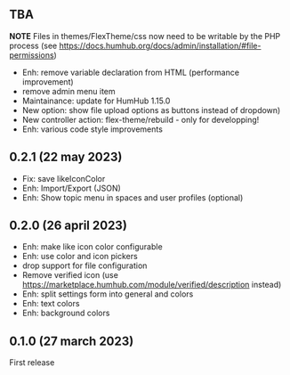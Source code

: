 ## TBA
**NOTE** Files in themes/FlexTheme/css now need to be writable by the PHP process (see https://docs.humhub.org/docs/admin/installation/#file-permissions)

- Enh: remove variable declaration from HTML (performance improvement)
- remove admin menu item
- Maintainance: update for HumHub 1.15.0
- New option: show file upload options as buttons instead of dropdown)
- New controller action: flex-theme/rebuild - only for developping!
- Enh: various code style improvements
## 0.2.1 (22 may 2023)
- Fix: save likeIconColor
- Enh: Import/Export (JSON)
- Enh: Show topic menu in spaces and user profiles (optional)

## 0.2.0 (26 april 2023)
- Enh: make like icon color configurable
- Enh: use color and icon pickers
- drop support for file configuration
- Remove verified icon (use https://marketplace.humhub.com/module/verified/description instead)
- Enh: split settings form into general and colors
- Enh: text colors
- Enh: background colors

## 0.1.0 (27 march 2023)
First release
